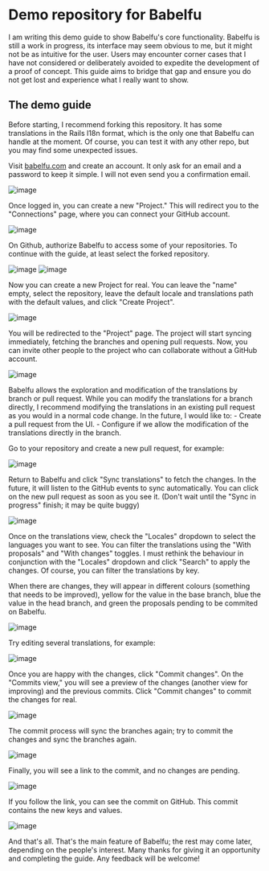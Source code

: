 # Demo repository for Babelfu

I am writing this demo guide to show Babelfu's core functionality. Babelfu is still a work in progress, its interface may seem obvious to me, but it might not be as intuitive for the user. Users may encounter corner cases that I have not considered or deliberately avoided to expedite the development of a proof of concept. This guide aims to bridge that gap and ensure you do not get lost and experience what I really want to show.

## The demo guide

Before starting, I recommend forking this repository. It has some translations in the Rails I18n format, which is the only one that Babelfu can handle at the moment. Of course, you can test it with any other repo, but you may find some unexpected issues.

Visit [babelfu.com](https://babelfu.com) and create an account. It only ask for an email and a password to keep it simple. I will not even send you a confirmation email.

![image](screenshots/signup.png)

Once logged in, you can create a new "Project." This will redirect you to the "Connections" page, where you can connect your GitHub account.

![image](screenshots/connections.png)

On Github, authorize Babelfu to access some of your repositories. To continue with the guide, at least select the forked repository.

![image](screenshots/authorize.png)
![image](screenshots/install.png)

Now you can create a new Project for real. You can leave the "name" empty, select the repository, leave the default locale and translations path with the default values, and click "Create Project".

![image](screenshots/new-project.png)


You will be redirected to the "Project" page. The project will start syncing immediately, fetching the branches and opening pull requests. Now, you can invite other people to the project who can collaborate without a GitHub account.

![image](screenshots/project-show.png)

Babelfu allows the exploration and modification of the translations by branch or pull request. While you can modify the translations for a branch directly, I recommend modifying the translations in an existing pull request as you would in a normal code change. In the future, I would like to:
    - Create a pull request from the UI.
    - Configure if we allow the modification of the translations directly in the branch.

Go to your repository and create a new pull request, for example:

![image](screenshots/vim-translations.png)

Return to Babelfu and click "Sync translations" to fetch the changes. In the future, it will listen to the GitHub events to sync automatically. You can click on the new pull request as soon as you see it. (Don't wait until the "Sync in progress" finish; it may be quite buggy)

![image](screenshots/projects-show-synced.png)

Once on the translations view, check the "Locales" dropdown to select the languages you want to see. You can filter the translations using the "With proposals" and "With changes" toggles. I must rethink the behaviour in conjunction with the "Locales" dropdown and click "Search" to apply the changes. Of course, you can filter the translations by key.

When there are changes, they will appear in different colours (something that needs to be improved), yellow for the value in the base branch, blue the value in the head branch, and green the proposals pending to be commited on Babelfu.

![image](screenshots/translations.png)

Try editing several translations, for example:

![image](screenshots/translations-edit.png)

Once you are happy with the changes, click "Commit changes". On the "Commits view," you will see a preview of the changes (another view for improving) and the previous commits. Click "Commit changes" to commit the changes for real.

![image](screenshots/changes-to-commit.png)

The commit process will sync the branches again; try to commit the changes and sync the branches again.

![image](screenshots/commit-in-progress.png)

Finally, you will see a link to the commit, and no changes are pending.

![image](screenshots/commit-done.png)

If you follow the link, you can see the commit on GitHub. This commit contains the new keys and values.

![image](screenshots/commit-on-github.png)

And that's all. That's the main feature of Babelfu; the rest may come later, depending on the people's interest. 
Many thanks for giving it an opportunity and completing the guide. Any feedback will be welcome!
